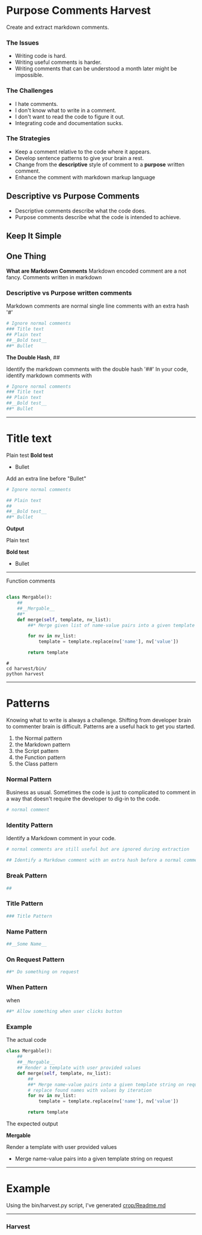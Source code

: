 # Purpose Comments Harvest
Create and extract markdown comments.

### The Issues
* Writing code is hard. 
* Writing useful comments is harder. 
* Writing comments that can be understood a month later might be impossible.

### The Challenges
* I hate comments.
* I don't know what to write in a comment.
* I don't want to read the code to figure it out.
* Integrating code and documentation sucks.

### The Strategies
* Keep a comment relative to the code where it appears.
* Develop sentence patterns to give your brain a rest.
* Change from the __descriptive__ style of comment to a __purpose__ written comment. 
* Enhance the comment with markdown markup language

## Descriptive vs Purpose Comments
* Descriptive comments describe what the code does. 
* Purpose comments describe what the code is intended to achieve. 

## Keep It Simple
## One Thing
__What are Markdown Comments__
Markdown encoded comment are a not fancy.
Comments written in markdown 

### Descriptive vs Purpose written comments 

Markdown comments are normal single line comments with an extra hash '#'

```python
# Ignore normal comments
### Title text
## Plain text 
##__Bold test__
##* Bullet
```

__The Double Hash__, ##

Identify the markdown comments with the double hash '##'
In your code, identify markdown comments with  


```python
# Ignore normal comments
### Title text
## Plain text 
##__Bold test__
##* Bullet
```
<hr>

# Title text
Plain test
__Bold test__
* Bullet

Add an extra line before "Bullet"
```python
# Ignore normal comments

## Plain text 
## 
##__Bold test__
##* Bullet
```

__Output__

Plain text

__Bold test__
* Bullet

<hr>

Function comments
```python

class Mergable():
    ##
    ##__Mergable__
    ##* 
    def merge(self, template, nv_list):
        ##* Merge given list of name-value pairs into a given template

        for nv in nv_list:
            template = template.replace(nv['name'], nv['value'])

        return template


```
```
# 
cd harvest/bin/
python harvest
```
<hr>

# Patterns

Knowing what to write is always a challenge. 
Shifting from developer brain to commenter brain is difficult.
Patterns are a useful hack to get you started.
1. the Normal pattern
1. the Markdown pattern 
2. the Script pattern
3. the Function pattern
4. the Class pattern

### Normal Pattern
Business as usual. 
Sometimes the code is just to complicated to comment in a way that doesn't require the developer to dig-in to the code.

```python
# normal comment 
```
### Identity Pattern
Identify a Markdown comment in your code. 

```python
# normal comments are still useful but are ignored during extraction

## Identify a Markdown comment with an extra hash before a normal comment
```
### Break Pattern

```python
##
```

### Title Pattern

```python
### Title Pattern
```

### Name Pattern

```python
##__Some Name__
```

### On Request Pattern

```python
##* Do something on request
```

### When Pattern
when
```python
##* Allow something when user clicks button 
```

### Example
The actual code
```python
class Mergable():
    ##
    ##__Mergable__
    ## Render a template with user provided values
    def merge(self, template, nv_list):
        ##
        ##* Merge name-value pairs into a given template string on request
        # replace found names with values by iteration 
        for nv in nv_list:
            template = template.replace(nv['name'], nv['value'])

        return template


```
The expected output

__Mergable__

Render a template with user provided values
* Merge name-value pairs into a given template string on request

<hr>

# Example
Using the bin/harvest.py script, I've generated [crop/Readme.md](../crop/Readme.md) 

<hr>

### Harvest 

